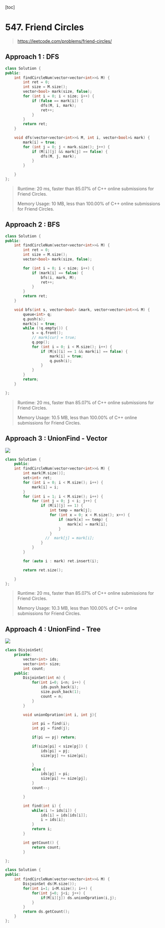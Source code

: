 [toc]

# 547. Friend Circles

> https://leetcode.com/problems/friend-circles/

> 

## Approach 1 : DFS

```c++
class Solution {
public:
	int findCircleNum(vector<vector<int>>& M) {
		int ret = 0;
		int size = M.size();
		vector<bool> mark(size, false);
		for (int i = 0; i < size; i++) {
			if (false == mark[i]) {
				dfs(M, i, mark);
				ret++;
			}
		}
		return ret;
	}

	void dfs(vector<vector<int>>& M, int i, vector<bool>& mark) {
		mark[i] = true;
		for (int j = 0; j < mark.size(); j++) {
			if (M[i][j] && mark[j] == false) {
				dfs(M, j, mark);
			}
		}

	}
};
```
>Runtime: 20 ms, faster than 85.07% of C++ online submissions for Friend Circles.
>
>Memory Usage: 10 MB, less than 100.00% of C++ online submissions for Friend Circles.

## Approach 2 : BFS

```c++
class Solution {
public:
	int findCircleNum(vector<vector<int>>& M) {
		int ret = 0;
		int size = M.size();
		vector<bool> mark(size, false);

		for (int i = 0; i < size; i++) {
			if (mark[i] == false) {
				bfs(i, mark, M);
				ret++;
			}
		}
		return ret;
	}

	void bfs(int s, vector<bool> &mark, vector<vector<int>>& M) {
		queue<int> q;
		q.push(s);
		mark[s] = true;
		while (!q.empty()) {
			s = q.front();
			// mark[cur] = true;
			q.pop();
			for (int i = 0; i < M.size(); i++) {
				if (M[s][i] == 1 && mark[i] == false) {
					mark[i] = true;
					q.push(i);
				}
			}
		}
		return;
	}

};
```

>Runtime: 20 ms, faster than 85.07% of C++ online submissions for Friend Circles.
>
>Memory Usage: 10.5 MB, less than 100.00% of C++ online submissions for Friend Circles.

## Approach 3 : UnionFind - Vector

![](images\547.png)



```c++
class Solution {
    public:
    int findCircleNum(vector<vector<int>>& M) {
        int mark[M.size()];
        set<int> ret;
        for (int i = 0; i < M.size(); i++) {
            mark[i] = i;
        }
        for (int i = 1; i < M.size(); i++) {
            for (int j = 0; j < i; j++) {
                if (M[i][j] == 1) {
                    int temp = mark[j];
                    for (int x = 0; x < M.size(); x++) {
                        if (mark[x] == temp) {
                            mark[x] = mark[i];
                        }
                    }
                  //  mark[j] = mark[i];
                }
            }
        }

        for (auto i : mark) ret.insert(i);

        return ret.size();

    }
};
```

> Runtime: 20 ms, faster than 85.07% of C++ online submissions for Friend Circles.
>
> Memory Usage: 10.3 MB, less than 100.00% of C++ online submissions for Friend Circles.

## Approach 4 : UnionFind - Tree

![](images\547.2.png)

```c++
class DisjoinSet{
    private:
        vector<int> ids;
        vector<int> size;
        int count;
    public:
        DisjoinSet(int n) {
            for(int i=0; i<n; i++) {
                ids.push_back(i);
                size.push_back(1);
                count = n;
            }
        }

        void unionOpration(int i, int j){

            int pi = find(i);
            int pj = find(j);

            if(pi == pj) return;

            if(size[pi] < size[pj]) {
                ids[pi] = pj;
                size[pj] += size[pi];

            }
            else {
                ids[pj] = pi;
                size[pi] += size[pj];
            }
            count--;

        }

        int find(int i) {
            while(i != ids[i]) {
                ids[i] = ids[ids[i]];
                i = ids[i];
            }
            return i;
        }

        int getCount() {
            return count;
        }

};

class Solution {
public:
    int findCircleNum(vector<vector<int>>& M) {
        DisjoinSet ds(M.size());
        for(int i=1; i<M.size(); i++) {
            for(int j=0; j<i; j++) {
                if(M[i][j]) ds.unionOpration(i,j);
            }
        }
        return ds.getCount();
    }
};
```

